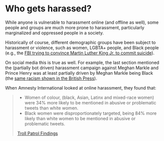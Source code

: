 # Who gets harassed?

While anyone is vulnerable to harassment online (and offline as well), some people and groups are much more prone to harassment, particularly marginalized and oppressed people in a society.

Historically of course, different demographic groups have been subject to harassment or violence, such as women, LGBTA+ people, and Black people (e.g., the [FBI trying to convince Martin Luther King Jr. to commit suicide](https://en.wikipedia.org/wiki/FBI%E2%80%93King_suicide_letter)).

On social media this is true as well. For example, the last section mentioned the (partially bot driven) harassment campaign against Meghan Markle and Prince Henry was at least partially driven by Meghan Markle being Black (the [same racism shown in the British Press](https://www.cnn.com/2021/03/08/media/uk-media-meghan-race-diversity/index.html)).


When Amnesty International looked at online harassment, they found that:
> - Women of colour, (black, Asian, Latinx and mixed-race women) were 34% more likely to be mentioned in abusive or problematic tweets than white women.
> - Black women were disproportionately targeted, being 84% more likely than white women to be mentioned in abusive or problematic tweets.
>
> [Troll Patrol Findings](https://decoders.amnesty.org/projects/troll-patrol/findings)
